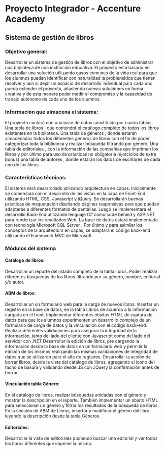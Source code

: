 # Proyecto Integrador - Accenture Academy

## Sistema de gestión de libros

### Objetivo general:

Desarrollar un sistema de gestión de libros con el objetivo de administrar una biblioteca de una
institución educativa. El proyecto está basado en desarrollar una solución utilizando casos comunes
de la vida real para que los alumnos puedan identificar con naturalidad la problemática que tienen
resolver y aun si dejar un espacio de desarrollo individual para cada uno pueda extender el proyecto,
añadiendo nuevas soluciones en forma creativa y de esta manera poder medir el compromiso y la
capacidad de trabajo autónomo de cada uno de los alumnos.

### Información que almacena el sistema:

El proyecto contará con una base de datos constituida por cuatro tablas. Una tabla de libros , que
contendrá el catálogo completo de todos los libros existentes en la biblioteca. Una tabla de géneros ,
donde estarán almacenados todos los diferentes géneros de libros con el fin de poder categorizar
toda la biblioteca y realizar búsqueda filtrando por género, Una tabla de editoriales , con la
información de las compañías que imprimen los libros y por último para uso de prácticas no
obligatoria (ejercicios de extra bonus) una tabla de autores , donde estarán los datos de escritores
de cada uno de los libros.

### Características técnicas:

El sistema será desarrollado utilizando arquitectura en capas. Inicialmente se comenzará con el
desarrollo de las vistas en la capa de Front-End utilizando HTML, CSS, Javascript y jQuery. Se
desarrollarán buenas prácticas de maquetación diseñando páginas responsivas para que puedan
adaptarse a diferentes formatos de pantallas. Luego se implementara el desarrollo Back-End
utilizando lenguaje C# cómo code behind y ASP.NET para renderizar los resultados Web.
La base de datos estará implementada con tecnología Microsoft SQL Server . Por último y para
asimilar los conceptos de la arquitectura en capas, se adaptara el código back-end utilizando el
Framework MVC de Microsoft.

### Módulos del sistema

#### Catálogo de libros:

Desarrollar un reporte del listado completo de la tabla libros. Poder realizar diferentes búsquedas de
los libros filtrando por su género, nombre, editorial y/o autor.

#### ABM de libros:

Desarrollar un un formulario web para la carga de nuevos libros. Insertar un registro en la base de
datos, en la tabla Libros de acuerdo a la información cargada en el front. Implementar diferentes
objetos HTML de captura de datos para que los alumnos experimenten un desarrollo complejo de un
formulario de carga de datos y la vinculación con el código back-end. Realizar diferentes
validaciones para asegurar la integridad de la información, tanto del lado del cliente con Javascript
como del lado del servidor con .NET
Desarrollar la edición de libros, pre cargando la información desde la base de datos en un formulario
web y permitir la edición de los mismos realizando las mismas validaciones de integridad de datos
que se utilizaron para el alta de registros.
Desarrollar la acción de borrar libros, desde la vista del catálogo de libros, agregando el icono del
tacho de basura y validando desde JS con JQuery la confirmación antes de borrar.

#### Vinculación tabla Género:

En el catálogo de libros, realizar búsquedas anidadas con el género y mostrar la descripción en el
reporte. También implementar un objeto HTML para seleccionar un género y filtrar los resultados de la
búsqueda de libros.
En la sección de ABM de Libros, insertar y modificar el género del libro leyendo la descripción desde
la tabla Géneros.

#### Editoriales:

Desarrollar la vista de editoriales pudiendo buscar una editorial y ver todos los libros diferentes que
imprime la misma.